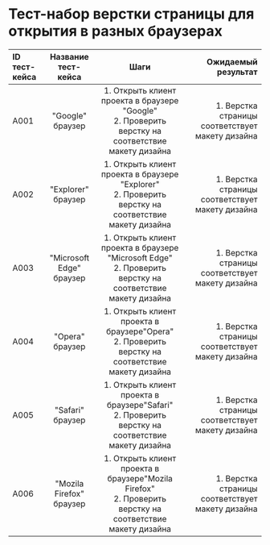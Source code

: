 # **Тест-набор верстки страницы для открытия в разных браузерах**

| ID тест-кейса |   Название тест-кейса    |                                                     Шаги                                                     |                              Ожидаемый результат |
| :------------ | :----------------------: | :----------------------------------------------------------------------------------------------------------: | -----------------------------------------------: |
| A001          |     "Google" браузер     |     1. Открыть клиент проекта в браузере "Google"<br>2. Проверить верстку на соответствие макету дизайна     | 1. Верстка страницы соответствует макету дизайна |
| A002          |    "Explorer" браузер    |    1. Открыть клиент проекта в браузере "Explorer"<br>2. Проверить верстку на соответствие макету дизайна    | 1. Верстка страницы соответствует макету дизайна |
| A003          | "Microsoft Edge" браузер | 1. Открыть клиент проекта в браузере "Microsoft Edge"<br>2. Проверить верстку на соответствие макету дизайна | 1. Верстка страницы соответствует макету дизайна |
| A004          |     "Opera" браузер      |      1. Открыть клиент проекта в браузере"Opera"<br>2. Проверить верстку на соответствие макету дизайна      | 1. Верстка страницы соответствует макету дизайна |
| A005          |     "Safari" браузер     |     1. Открыть клиент проекта в браузере"Safari"<br>2. Проверить верстку на соответствие макету дизайна      | 1. Верстка страницы соответствует макету дизайна |
| A006          | "Mozila Firefox" браузер | 1. Открыть клиент проекта в браузере"Mozila Firefox"<br>2. Проверить верстку на соответствие макету дизайна  | 1. Верстка страницы соответствует макету дизайна |
